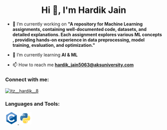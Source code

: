 <h1 align="center">Hi 👋, I'm Hardik Jain</h1>


- 🔭 I’m currently working on **"A repository for Machine Learning assignments, containing well-documented code, datasets, and detailed explanations. Each assignment explores various ML concepts , providing hands-on experience in data preprocessing, model training, evaluation, and optimization."**

- 🌱 I’m currently learning **AI & ML**

- 📫 How to reach me **hardik_jain5063@aksuniversity.com**

<h3 align="left">Connect with me:</h3>
<p align="left">
<a href="https://instagram.com/itz__hardik__8" target="blank"><img align="center" src="https://raw.githubusercontent.com/rahuldkjain/github-profile-readme-generator/master/src/images/icons/Social/instagram.svg" alt="itz__hardik__8" height="30" width="40" /></a>
</p>

<h3 align="left">Languages and Tools:</h3>
<p align="left"> <a href="https://www.cprogramming.com/" target="_blank" rel="noreferrer"> <img src="https://raw.githubusercontent.com/devicons/devicon/master/icons/c/c-original.svg" alt="c" width="40" height="40"/> </a> <a href="https://www.python.org" target="_blank" rel="noreferrer"> <img src="https://raw.githubusercontent.com/devicons/devicon/master/icons/python/python-original.svg" alt="python" width="40" height="40"/> </a> </p>

